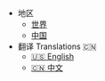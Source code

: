 - 地区
  - [世界](https://ohmysh.github.io/docs-v2)
  - [中国](https://ohmysh.gitee.io/docs-v2)
- 翻译 Translations :cn:
  - [:us: English](/)
  - [:cn: 中文](/zh_cn/)

